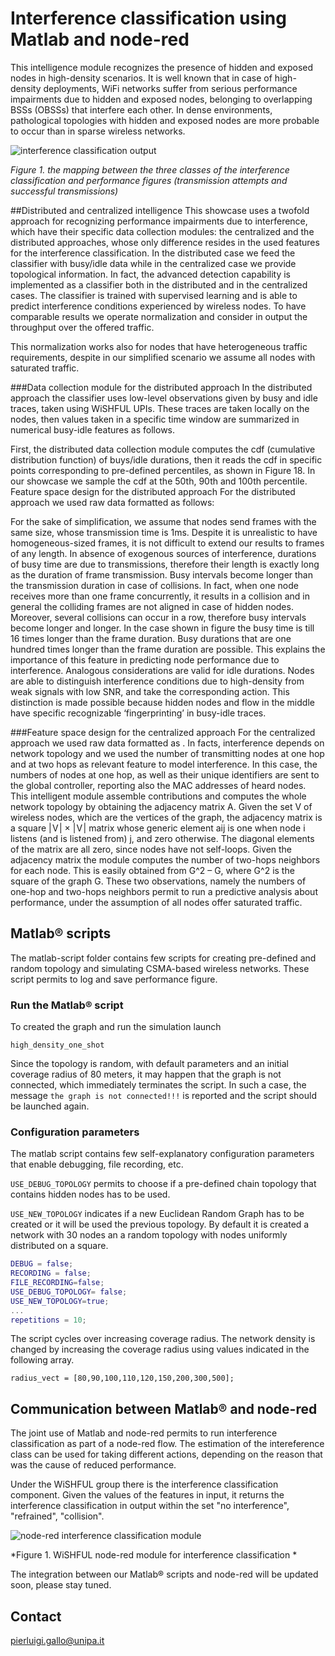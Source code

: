 # Interference classification using Matlab and node-red


This intelligence module recognizes the presence of hidden and exposed nodes in high-density scenarios. It is well known that in case of high-density deployments, WiFi networks suffer from serious performance impairments due to hidden and exposed nodes, belonging to overlapping BSSs (OBSSs) that interfere each other. In dense environments, pathological topologies with hidden and exposed nodes are more probable to occur than in sparse wireless networks.

![interference classification output](figures/classification.png)

*Figure 1. the mapping between the three classes of the interference classification and performance figures (transmission attempts and successful transmissions)*

##Distributed and centralized intelligenceThis showcase uses a twofold approach for recognizing performance impairments due to interference, which have their specific data collection modules: the centralized and the distributed approaches, whose only difference resides in the used features for the interference classification. In the distributed case we feed the classifier with busy/idle data while in the centralized case we provide topological information.In fact, the advanced detection capability is implemented as a classifier both in the distributed and in the centralized cases. The classifier is trained with supervised learning and is able to predict interference conditions experienced by wireless nodes. To have comparable results we operate normalization and consider in output the throughput over the offered traffic.  This normalization works also for nodes that have heterogeneous traffic requirements, despite in our simplified scenario we assume all nodes with saturated traffic. ###Data collection module for the distributed approachIn the distributed approach the classifier uses low-level observations given by busy and idle traces, taken using WiSHFUL UPIs. These traces are taken locally on the nodes, then values taken in a specific time window are summarized in numerical busy-idle features as follows. First, the distributed data collection module computes the cdf (cumulative distribution function) of buys/idle durations, then it reads the cdf in specific points corresponding to pre-defined percentiles, as shown in Figure 18. In our showcase we sample the cdf at the 50th, 90th and 100th percentile. Feature space design for the distributed approachFor the distributed approach we used raw data formatted as follows: For the sake of simplification, we assume that nodes send frames with the same size, whose transmission time is 1ms. Despite it is unrealistic to have homogeneous-sized frames, it is not difficult to extend our results to frames of any length. In absence of exogenous sources of interference, durations of busy time are due to transmissions, therefore their length is exactly long as the duration of frame transmission. Busy intervals become longer than the transmission duration in case of collisions. In fact, when one node receives more than one frame concurrently, it results in a collision and in general the colliding frames are not aligned in case of hidden nodes. Moreover, several collisions can occur in a row, therefore busy intervals become longer and longer. In the case shown in figure the busy time is till 16 times longer than the frame duration. Busy durations that are one hundred times longer than the frame duration are possible. This explains the importance of this feature in predicting node performance due to interference. Analogous considerations are valid for idle durations. Nodes are able to distinguish interference conditions due to high-density from weak signals with low SNR, and take the corresponding action. This distinction is made possible because hidden nodes and flow in the middle have specific recognizable ‘fingerprinting’ in busy-idle traces.###Feature space design for the centralized approachFor the centralized approach we used raw data formatted as  .In facts, interference depends on network topology and we used the number of transmitting nodes at one hop and at two hops as relevant feature to model interference. In this case, the numbers of nodes at one hop, as well as their unique identifiers are sent to the global controller, reporting also the MAC addresses of heard nodes. This intelligent module assemble contributions and computes the whole network topology by obtaining the adjacency matrix A. Given the set V of wireless nodes, which are the vertices of the graph, the adjacency matrix is a square | V | × | V | matrix whose generic element aij is one when node i listens (and is listened from) j, and zero otherwise. The diagonal elements of the matrix are all zero, since nodes have not self-loops. Given the adjacency matrix the module computes the number of two-hops neighbors for each node. This is easily obtained from G^2 – G, where G^2 is the square of the graph G. These two observations, namely the numbers of one-hop and two-hops neighbors permit to run a predictive analysis about performance, under the assumption of all nodes offer saturated traffic.

## Matlab&reg; scripts
The matlab-script folder contains few scripts for creating pre-defined and random topology and simulating CSMA-based wireless networks.
These script permits to log and save performance figure.


### Run the Matlab&reg; script
To created the graph and run the simulation launch

```
high_density_one_shot
```
Since the topology is random, with default parameters and an initial coverage radius of 80 meters, it may happen that the graph is not connected, which immediately terminates the script. In such a case, the message `the graph is not connected!!!` is reported and the script should be launched again.

### Configuration parameters
The matlab script contains few self-explanatory configuration parameters that enable debugging, file recording, etc.

`USE_DEBUG_TOPOLOGY` permits to choose if a pre-defined chain topology that contains hidden nodes has to be used.

`USE_NEW_TOPOLOGY` indicates if a new Euclidean Random Graph has to be created or it will be used the previous topology.
By default it is created a network with 30 nodes an a random topology with nodes uniformly distributed on a square.

```Matlab
DEBUG = false;
RECORDING = false;
FILE_RECORDING=false;
USE_DEBUG_TOPOLOGY= false;
USE_NEW_TOPOLOGY=true;
...
repetitions = 10;
```
The script cycles over increasing coverage radius. The network density is changed by increasing the coverage radius using values indicated in the following array.

```
radius_vect = [80,90,100,110,120,150,200,300,500];
```


## Communication between Matlab&reg; and node-red

The joint use of Matlab and node-red permits to run interference classification as part of a node-red flow. The estimation of the intereference class can be used for taking different actions, depending on the reason that was the cause of reduced performance.

Under the WiSHFUL group there is the interference classification component. Given the values of the features in input, it returns the interference classification in output within the set "no interference", "refrained", "collision".

![node-red interference classification module](figures/screenshot.png)

*Figure 1. WiSHFUL node-red module for interference classification *

The integration between our Matlab&reg; scripts and node-red will be updated soon, please stay tuned.


## Contact

pierluigi.gallo@unipa.it



